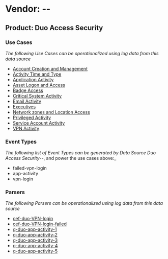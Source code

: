 Vendor: --
==========
Product: Duo Access Security
----------------------------

### Use Cases

_The following Use Cases can be operationalized using log data from this data source_

* [Account Creation and Management](../UseCases/usecase_account_creation_and_management.md)
* [Activity Time  and Type](../UseCases/usecase_activity_time__and_type.md)
* [Application Activity](../UseCases/usecase_application_activity.md)
* [Asset Logon and Access](../UseCases/usecase_asset_logon_and_access.md)
* [Badge Access](../UseCases/usecase_badge_access.md)
* [Critical System Activity](../UseCases/usecase_critical_system_activity.md)
* [Email Activity](../UseCases/usecase_email_activity.md)
* [Executives](../UseCases/usecase_executives.md)
* [Network zones and Location Access](../UseCases/usecase_network_zones_and_location_access.md)
* [Privileged Activity](../UseCases/usecase_privileged_activity.md)
* [Service Account Activity](../UseCases/usecase_service_account_activity.md)
* [VPN Activity](../UseCases/usecase_vpn_activity.md)


### Event Types

_The following list of Event Types can be generated by Data Source Duo Access Security_--, and power the use cases above:_

- failed-vpn-login
- app-activity
- vpn-login


### Parsers

_The following Parsers can be operationalized using log data from this data source_

* [cef-duo-VPN-login](../Parsers/parserContent_cef-duo-vpn-login.md)
* [cef-duo-VPN-login-failed](../Parsers/parserContent_cef-duo-vpn-login-failed.md)
* [q-duo-app-activity-1](../Parsers/parserContent_q-duo-app-activity-1.md)
* [q-duo-app-activity-2](../Parsers/parserContent_q-duo-app-activity-2.md)
* [q-duo-app-activity-3](../Parsers/parserContent_q-duo-app-activity-3.md)
* [q-duo-app-activity-4](../Parsers/parserContent_q-duo-app-activity-4.md)
* [q-duo-app-activity-5](../Parsers/parserContent_q-duo-app-activity-5.md)
